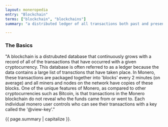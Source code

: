 ```yaml
---
layout: moneropedia
entry: "Blockchain"
terms: ["blockchain", "blockchains"]
summary: "a distributed ledger of all transactions both past and present, without revealing who the funds came from or went to"

---
```


### The Basics
"A blockchain is a distrubuted database that continuously grows with a record of all of the transactions that have occurred with a given cryptocurrency.  This database is often referred to as a ledger because the data contains a large list of transctions that have taken place.  In Monero, these transactions are packaged together into 'blocks' every 2 minutes (on average) and all miners and nodes on the network have copies of these blocks.  One of the unique features of Monero, as compared to other cryptocurrencies such as Bitcoin, is that transactions in the Monero blockchain do not reveal who the funds came from or went to.  Each individual monero user controls who can see their transactions with a key called the '@view-key'."

{{ page.summary | capitalize }}.
